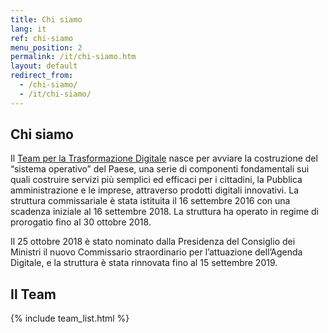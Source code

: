 ```yaml
---
title: Chi siamo
lang: it
ref: chi-siamo
menu_position: 2
permalink: /it/chi-siamo.htm
layout: default
redirect_from:
  - /chi-siamo/
  - /it/chi-siamo/
---
```


<h2>Chi siamo</h2>

Il <a href="http://presidenza.governo.it/AmministrazioneTrasparente/DisposizioniGenerali/AttiGenerali/DpcmOrganismiCollegiali/DPCM_20160916_CommStraord_AgendaDigitale.pdf" title="DPCM struttura commissariale Agenda Digitale" target="_blank">Team per la Trasformazione Digitale</a> nasce per avviare la costruzione del “sistema operativo” del Paese, una serie di componenti fondamentali sui quali costruire servizi più semplici ed efficaci per i cittadini, la Pubblica amministrazione e le imprese, attraverso prodotti digitali innovativi. La struttura commissariale è stata istituita il 16 settembre 2016 con una scadenza iniziale al 16 settembre 2018. La struttura ha operato in regime di prorogatio fino al 30 ottobre 2018.


Il 25 ottobre 2018 è stato nominato dalla Presidenza del Consiglio dei Ministri il nuovo Commissario straordinario per l’attuazione dell’Agenda Digitale, e la struttura è stata rinnovata fino al 15 settembre 2019.


<h2>Il Team</h2>

{% include team_list.html %}
